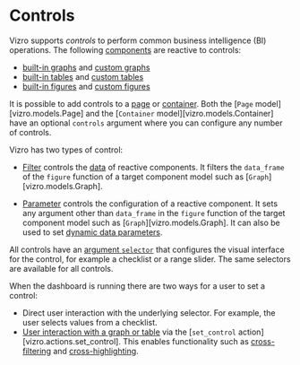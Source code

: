 # Controls

Vizro supports _controls_ to perform common business intelligence (BI) operations. The following [components](components.md) are reactive to controls:

- [built-in graphs](graph.md) and [custom graphs](custom-charts.md)
- [built-in tables](table.md) and [custom tables](custom-tables.md)
- [built-in figures](figure.md) and [custom figures](custom-figures.md)

It is possible to add controls to a [page](pages.md) or [container](container.md#add-controls-to-container). Both the [`Page` model][vizro.models.Page] and the [`Container` model][vizro.models.Container] have an optional `controls` argument where you can configure any number of controls.

Vizro has two types of control:

- [Filter](filters.md) controls the [data](data.md) of reactive components. It filters the `data_frame` of the `figure` function of a target component model such as [`Graph`][vizro.models.Graph].

- [Parameter](parameters.md) controls the configuration of a reactive component. It sets any argument other than `data_frame` in the `figure` function of the target component model such as [`Graph`][vizro.models.Graph]. It can also be used to set [dynamic data parameters](parameters.md#dynamic-data-parameters).

All controls have an [argument `selector`](selectors.md) that configures the visual interface for the control, for example a checklist or a range slider. The same selectors are available for all controls.

When the dashboard is running there are two ways for a user to set a control:

- Direct user interaction with the underlying selector. For example, the user selects values from a checklist.
- [User interaction with a graph or table](graph-table-actions.md) via the [`set_control` action][vizro.actions.set_control]. This enables functionality such as [cross-filtering](graph-table-actions.md#cross-filter) and [cross-highlighting](graph-table-actions.md#cross-highlight).
